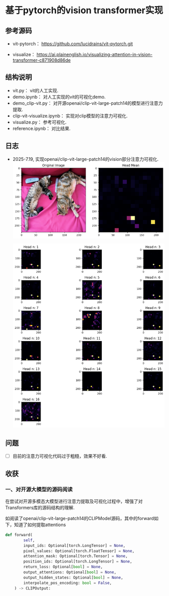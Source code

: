 # 基于pytorch的vision transformer实现

## 参考源码

- vit-pytorch： https://github.com/lucidrains/vit-pytorch.git  

- visualize： https://ai.plainenglish.io/visualizing-attention-in-vision-transformer-c871908d86de

## 结构说明

- vit.py： vit的人工实现.
- demo.ipynb： 对人工实现的vit的可视化demo.
- demo_clip-vit.py： 对开源openai/clip-vit-large-patch14的模型进行注意力提取.
- clip-vit-visualize.ipynb： 实现对clip模型的注意力可视化.
- visualize.py： 参考可视化.
- reference.ipynb： 对比结果.

## 日志

- 2025-7.19, 实现openai/clip-vit-large-patch14的vision部分注意力可视化.
  ![mean](demo_images/output.png)
  
  ![each_head](demo_images/output2.png)

## 问题

- [ ] 目前的注意力可视化代码过于粗糙，效果不好看.

## 收获

### 一、对开源大模型的源码阅读

在尝试对开源多模态大模型进行注意力提取及可视化过程中，增强了对Transformers库的源码结构的理解.

如阅读了openai/clip-vit-large-patch14的CLIPModel源码，其中的forward如下，知道了如何提取attentions

```py
def forward(
        self,
        input_ids: Optional[torch.LongTensor] = None,
        pixel_values: Optional[torch.FloatTensor] = None,
        attention_mask: Optional[torch.Tensor] = None,
        position_ids: Optional[torch.LongTensor] = None,
        return_loss: Optional[bool] = None,
        output_attentions: Optional[bool] = None,
        output_hidden_states: Optional[bool] = None,
        interpolate_pos_encoding: bool = False,
    ) -> CLIPOutput:
```


